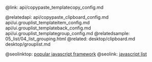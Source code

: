 @link: api/copypaste_templatecopy_config.md

@relatedapi:
	api/copypaste_clipboard_config.md
    api/ui.grouplist_templateitem_config.md
    api/ui.grouplist_templateback_config.md
    api/ui.grouplist_templategroup_config.md
@relatedsample:
    05_list/04_list_grouping.html
@related:
	desktop/clipboard.md
    desktop/grouplist.md

@seolinktop: [popular javascript framework](https://webix.com)
@seolink: [javascript list](https://webix.com/widget/list/)